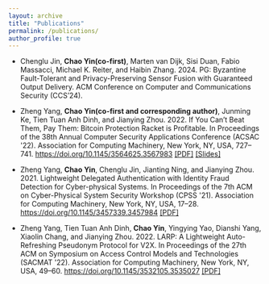 ```yaml
---
layout: archive
title: "Publications"
permalink: /publications/
author_profile: true
---
```

* Chenglu Jin, **Chao Yin(co-first)**, Marten van Dijk, Sisi Duan, Fabio Massacci, Michael K. Reiter, and Haibin Zhang. 2024. PG: Byzantine Fault-Tolerant and Privacy-Preserving Sensor Fusion with Guaranteed Output Delivery. ACM Conference on Computer and Communications Security (CCS’24).

* Zheng Yang, **Chao Yin(co-first and corresponding author)**, Junming Ke, Tien Tuan Anh Dinh, and Jianying Zhou. 2022. If You Can’t Beat Them, Pay Them: Bitcoin Protection Racket is Profitable. In Proceedings of the 38th Annual Computer Security Applications Conference (ACSAC '22). Association for Computing Machinery, New York, NY, USA, 727–741. https://doi.org/10.1145/3564625.3567983 
[\[PDF\]](http://chao-cy.github.io/files/ACSAC22-FWAP.pdf) [\[Slides\]](http://chao-cy.github.io/files/ACSAC22-FWAP-slides.pdf) 

* Zheng Yang, **Chao Yin**, Chenglu Jin, Jianting Ning, and Jianying Zhou. 2021. Lightweight Delegated Authentication with Identity Fraud Detection for Cyber-physical Systems. In Proceedings of the 7th ACM on Cyber-Physical System Security Workshop (CPSS '21). Association for Computing Machinery, New York, NY, USA, 17–28. https://doi.org/10.1145/3457339.3457984
[\[PDF\]](http://chao-cy.github.io/files/CPSS21-LightWeight.pdf) 

* Zheng Yang, Tien Tuan Anh Dinh, **Chao Yin**, Yingying Yao, Dianshi Yang, Xiaolin Chang, and Jianying Zhou. 2022. LARP: A Lightweight Auto-Refreshing Pseudonym Protocol for V2X. In Proceedings of the 27th ACM on Symposium on Access Control Models and Technologies (SACMAT '22). Association for Computing Machinery, New York, NY, USA, 49–60. https://doi.org/10.1145/3532105.3535027
[\[PDF\]](http://chao-cy.github.io/files/SACMAT22-LARP.pdf) 

<!-- <a href="https://scholar.google.com/citations?user=6w1u0fAAAAAJ&hl=en&authuser=1">my Google Scholar profile</a>. -->


<!-- {% include base_path %}

{% for post in site.publications reversed %}
  {% include archive-single.html %}
{% endfor %} -->
